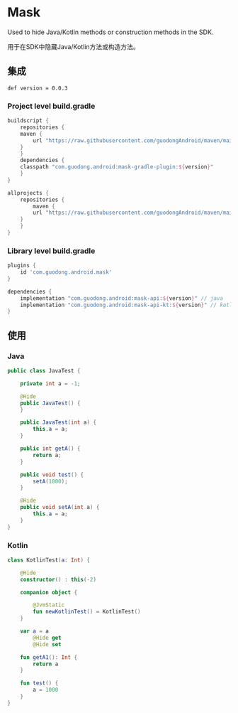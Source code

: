 # Mask

Used to hide Java/Kotlin methods or construction methods in the SDK.

用于在SDK中隐藏Java/Kotlin方法或构造方法。

## 集成

`def version = 0.0.3`

### Project level build.gradle

```groovy
buildscript {
    repositories {
	maven {
	    url "https://raw.githubusercontent.com/guodongAndroid/maven/main/repository/"
	}
    }
    dependencies {
	classpath "com.guodong.android:mask-gradle-plugin:${version}"
    }
}

allprojects {
    repositories {
    	maven {
	    url "https://raw.githubusercontent.com/guodongAndroid/maven/main/repository/"
	}
    }
}
```

### Library level build.gradle

```groovy
plugins {
    id 'com.guodong.android.mask'
}

dependencies {
    implementation "com.guodong.android:mask-api:${version}" // java
    implementation "com.guodong.android:mask-api-kt:${version}" // kotlin
}
```

## 使用

### Java

```java
public class JavaTest {

    private int a = -1;

    @Hide
    public JavaTest() {
    }

    public JavaTest(int a) {
        this.a = a;
    }

    public int getA() {
        return a;
    }

    public void test() {
        setA(1000);
    }

    @Hide
    public void setA(int a) {
        this.a = a;
    }
}
```

### Kotlin

```kotlin
class KotlinTest(a: Int) {

    @Hide
    constructor() : this(-2)

    companion object {

        @JvmStatic
        fun newKotlinTest() = KotlinTest()
    }

    var a = a
        @Hide get
        @Hide set

    fun getA1(): Int {
        return a
    }

    fun test() {
        a = 1000
    }
}
```

